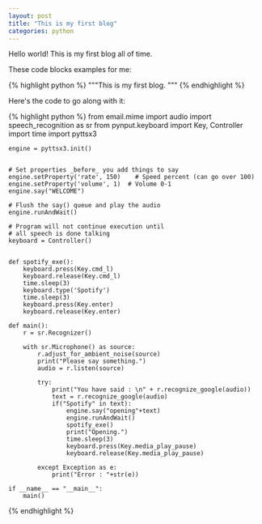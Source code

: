 ```yaml
---
layout: post
title: "This is my first blog"
categories: python
---
```


Hello world! This is my first blog all of time.

These code blocks examples for me:

{% highlight python %}
	"""This is my first blog.
	"""
{% endhighlight %}

Here's the code to go along with it:

{% highlight python %}
	from email.mime import audio
	import speech_recognition as sr
	from pynput.keyboard import Key, Controller
	import time
	import pyttsx3


	engine = pyttsx3.init()


	# Set properties _before_ you add things to say
	engine.setProperty('rate', 150)    # Speed percent (can go over 100)
	engine.setProperty('volume', 1)  # Volume 0-1
	engine.say("WELCOME")

	# Flush the say() queue and play the audio
	engine.runAndWait()

	# Program will not continue execution until
	# all speech is done talking
	keyboard = Controller()


	def spotify_exe():
		keyboard.press(Key.cmd_l)
		keyboard.release(Key.cmd_l)
		time.sleep(3)
		keyboard.type('Spotify')
		time.sleep(3)
		keyboard.press(Key.enter)
		keyboard.release(Key.enter)

	def main():
		r = sr.Recognizer()

		with sr.Microphone() as source:
			r.adjust_for_ambient_noise(source)
			print("Please say something.")
			audio = r.listen(source)

			try:
				print("You have said : \n" + r.recognize_google(audio))
				text = r.recognize_google(audio)
				if("Spotify" in text):
					engine.say("opening"+text)
					engine.runAndWait()
					spotify_exe()
					print("Opening.")
					time.sleep(3)
					keyboard.press(Key.media_play_pause)
					keyboard.release(Key.media_play_pause)
					
			except Exception as e:
				print("Error : "+str(e))

	if __name__ == "__main__":
		main()
{% endhighlight %}
